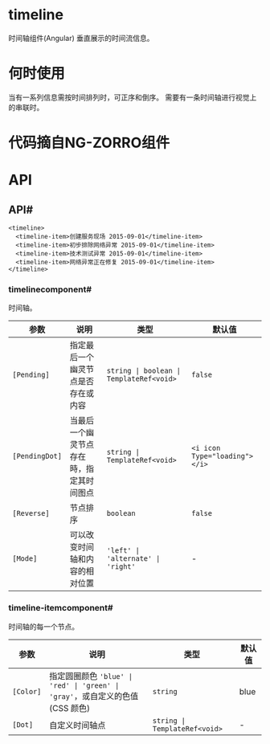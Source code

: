 # timeline
时间轴组件(Angular)
垂直展示的时间流信息。

# 何时使用
当有一系列信息需按时间排列时，可正序和倒序。
需要有一条时间轴进行视觉上的串联时。

# 代码摘自NG-ZORRO组件

# API
<section class="markdown api-container" ngnonbindable=""><h2 id="api"><span>API</span><a class="anchor" onclick="window.location.hash = 'api'">#</a></h2><pre><code class="language-html"><span class="token tag"><span class="token tag"><span class="token punctuation">&lt;</span>timeline</span><span class="token punctuation">&gt;</span></span>
  <span class="token tag"><span class="token tag"><span class="token punctuation">&lt;</span>timeline-item</span><span class="token punctuation">&gt;</span></span>创建服务现场 2015-09-01<span class="token tag"><span class="token tag"><span class="token punctuation">&lt;/</span>timeline-item</span><span class="token punctuation">&gt;</span></span>
  <span class="token tag"><span class="token tag"><span class="token punctuation">&lt;</span>timeline-item</span><span class="token punctuation">&gt;</span></span>初步排除网络异常 2015-09-01<span class="token tag"><span class="token tag"><span class="token punctuation">&lt;/</span>timeline-item</span><span class="token punctuation">&gt;</span></span>
  <span class="token tag"><span class="token tag"><span class="token punctuation">&lt;</span>timeline-item</span><span class="token punctuation">&gt;</span></span>技术测试异常 2015-09-01<span class="token tag"><span class="token tag"><span class="token punctuation">&lt;/</span>timeline-item</span><span class="token punctuation">&gt;</span></span>
  <span class="token tag"><span class="token tag"><span class="token punctuation">&lt;</span>timeline-item</span><span class="token punctuation">&gt;</span></span>网络异常正在修复 2015-09-01<span class="token tag"><span class="token tag"><span class="token punctuation">&lt;/</span>timeline-item</span><span class="token punctuation">&gt;</span></span>
<span class="token tag"><span class="token tag"><span class="token punctuation">&lt;/</span>timeline</span><span class="token punctuation">&gt;</span></span></code></pre><h3 id="timeline"><span>timeline</span><label class="api-type-label component">component</label><a class="anchor" onclick="window.location.hash = 'timeline'">#</a></h3><p>时间轴。</p><table><thead><tr><th>参数</th><th>说明</th><th>类型</th><th>默认值</th></tr></thead><tbody><tr><td><code>[Pending]</code></td><td>指定最后一个幽灵节点是否存在或内容</td><td><code>string | boolean | TemplateRef&lt;void&gt;</code></td><td><code>false</code></td></tr><tr><td><code>[PendingDot]</code></td><td>当最后一个幽灵节点存在時，指定其时间图点</td><td><code>string | TemplateRef&lt;void&gt;</code></td><td><code>&lt;i icon Type="loading"&gt;&lt;/i&gt;</code></td></tr><tr><td><code>[Reverse]</code></td><td>节点排序</td><td><code>boolean</code></td><td><code>false</code></td></tr><tr><td><code>[Mode]</code></td><td>可以改变时间轴和内容的相对位置</td><td><code>'left' | 'alternate' | 'right'</code></td><td>-</td></tr></tbody></table><h3 id="timeline-item"><span>timeline-item</span><label class="api-type-label component">component</label><a class="anchor" onclick="window.location.hash = 'timeline-item'">#</a></h3><p>时间轴的每一个节点。</p><table><thead><tr><th>参数</th><th>说明</th><th>类型</th><th>默认值</th></tr></thead><tbody><tr><td><code>[Color]</code></td><td>指定圆圈颜色 <code>'blue' | 'red' | 'green' | 'gray'</code>，或自定义的色值 (CSS 颜色)</td><td><code>string</code></td><td>blue</td></tr><tr><td><code>[Dot]</code></td><td>自定义时间轴点</td><td><code>string | TemplateRef&lt;void&gt;</code></td><td>-</td></tr></tbody></table></section>
